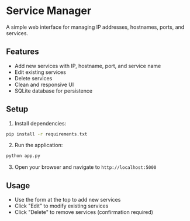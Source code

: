 # Service Manager

A simple web interface for managing IP addresses, hostnames, ports, and services.

## Features

- Add new services with IP, hostname, port, and service name
- Edit existing services
- Delete services
- Clean and responsive UI
- SQLite database for persistence

## Setup

1. Install dependencies:
```bash
pip install -r requirements.txt
```

2. Run the application:
```bash
python app.py
```

3. Open your browser and navigate to `http://localhost:5000`

## Usage

- Use the form at the top to add new services
- Click "Edit" to modify existing services
- Click "Delete" to remove services (confirmation required)
